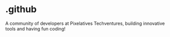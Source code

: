 # .github
A community of developers at Pixelatives Techventures, building innovative tools and having fun coding!
